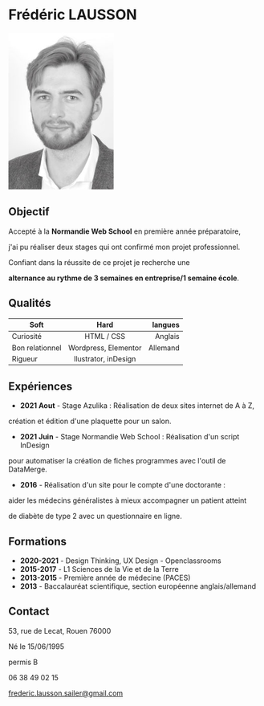 # Frédéric LAUSSON


![This is a alt text.](CV.jpg "This is a sample image.")


## Objectif
Accepté à la __Normandie Web School__ en première année préparatoire, 

j'ai pu réaliser deux stages qui ont confirmé mon projet professionnel. 

Confiant dans la réussite de ce projet je recherche une 

__alternance au rythme de 3 semaines en entreprise/1 semaine école__.  


## Qualités

| Soft  | Hard | langues |
| ------------- |:-------------:|-------------:|
|    Curiosité   | HTML / CSS     |Anglais   | 
|    Bon relationnel   | Wordpress, Elementor     |Allemand   |
|    Rigueur   | llustrator, inDesign    |


## Expériences
* __2021 Aout__ - Stage Azulika : Réalisation de deux sites internet de A à Z, 

 création et édition d'une plaquette pour un salon.

* __2021  Juin__ - Stage Normandie Web School : Réalisation d'un script InDesign 

 pour automatiser la création de fiches programmes avec l'outil de DataMerge.

* __2016__ - Réalisation d'un site pour le compte d'une doctorante :  

 aider les médecins généralistes à mieux accompagner un patient atteint  

  de diabète de type 2 avec un questionnaire en ligne.


## Formations
* __2020-2021__ - Design Thinking, UX Design - Openclassrooms
* __2015-2017__ - L1 Sciences de la Vie et de la Terre
* __2013-2015__ - Première année de médecine (PACES)
* __2013__ - Baccalauréat scientifique, section européenne anglais/allemand


## Contact
53, rue de Lecat, Rouen 76000

Né le 15/06/1995

permis B

06 38 49 02 15

frederic.lausson.sailer@gmail.com
